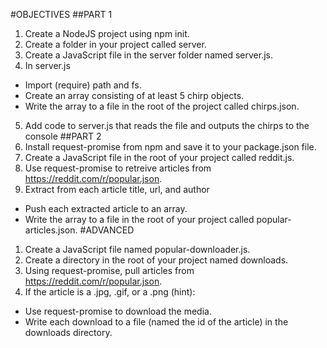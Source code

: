 #OBJECTIVES
##PART 1
1. Create a NodeJS project using npm init.
2. Create a folder in your project called server.
3. Create a JavaScript file in the server folder named server.js.
4. In server.js
* Import (require) path and fs.
* Create an array consisting of at least 5 chirp objects.
* Write the array to a file in the root of the project called chirps.json.
5. Add code to server.js that reads the file and outputs the chirps to the console
##PART 2
1. Install request-promise from npm and save it to your package.json file.
2. Create a JavaScript file in the root of your project called reddit.js.
3. Use request-promise to retreive articles from https://reddit.com/r/popular.json.
4. Extract from each article title, url, and author
* Push each extracted article to an array.
* Write the array to a file in the root of your project called popular-articles.json.
#ADVANCED
1. Create a JavaScript file named popular-downloader.js.
2. Create a directory in the root of your project named downloads.
3. Using request-promise, pull articles from https://reddit.com/r/popular.json.
4. If the article is a .jpg, .gif, or a .png (hint):
* Use request-promise to download the media.
* Write each download to a file (named the id of the article) in the downloads directory.